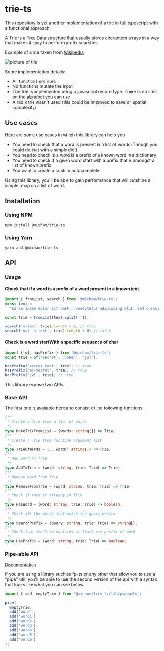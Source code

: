 # trie-ts

This repository is yet another implementation of a trie in full typescript with a functional approach.

A Trie is a Tree Data structure that usually stores characters arrays in a way that makes it easy to perform prefix searches.

Example of a trie taken from [Wikipedia](https://en.wikipedia.org/wiki/Trie)

![picture of trie](https://upload.wikimedia.org/wikipedia/commons/b/be/Trie_example.svg)

Some implementation details:

- All functions are pure
- No functions mutate the input
- The trie is implemented using a javascript record type. There is no limit on the alphabet you can use
- A radix trie wasn't used (this could be improved to save on spatial complexity)

## Use cases

Here are some use cases in which this library can help you

- You need to check that a word is present in a list of words (Though you could do that with a simple dict)
- You need to check is a word is a prefix of a known word in a dictionary
- You need to check if a given word start with a prefix that is amongst a list of known prefix
- You want to create a custom autocomplete

Using this library, you'll be able to gain performance that will outshine a simple .map on a list of word.

## Installation

### Using NPM

```shell
npm install @micham/trie-ts
```

### Using Yarn

```shell
yarn add @micham/trie-ts
```

## API

### Usage

#### Check that if a word is a prefix of a word present in a known text

```typescript
import { fromList, search } from '@micham/trie-ts';
const text =
  'Lorem ipsum dolor sit amet, consectetur adipiscing elit. Sed cursus semper leo id egestas. Curabitur sed mauris in diam pellentesque blandit vitae ut lacus. Praesent cursus enim sed commodo ornare. Phasellus justo ligula, accumsan sit amet ullamcorper id, pellentesque et elit. Etiam et ante metus. Maecenas porttitor sem ligula. Proin mattis ullamcorper augue. Vestibulum elementum lacus porta varius ultricies. Ut et mattis nisi, nec venenatis enim';

const trie = fromList(text.split(''));

search('ullam', trie).length > 0; // true
search('not in text', trie).length > 0; // false
```

#### Check is a word startWith a specific sequence of char

```typescript
import { of, hasPrefix } from '@micham/trie-ts';
const trie = of('secret', 'token', 'jwt');

hasPrefix('secret-text', trie); // true
hasPrefix('my-secret', trie); // true
hasPrefix('jwt', trie); // true
```

This library expose two APIs.

### Base API

The first one is available [here](https://mollardmichael.github.io/trie-ts/modules/index.html) and consist of the following functions

```typescript
/**
 * Create a Trie from a list of words
 */
type MakeTrieFromList = (words: string[]) => Trie;
/**
 * Create a Trie from function argument list
 */
type TrieOfWords = (...words: string[]) => Trie;
/**
 * Add word to Trie
 */
type AddToTrie = (word: string, trie: Trie) => Trie;
/**
 * Remove word from Trie
 */
type RemoveFromTrie = (word: string, trie: Trie) => Trie;
/**
 * Check if word is already in Trie
 */
type HasWord = (word: string, trie: Trie) => boolean;
/**
 * Check all the words that match the query prefix
 */
type SearchPrefix = (query: string, trie: Trie) => string[];
/**
 * Check that the Trie contains at least one prefix of word
 */
type HasPrefix = (word: string, trie: Trie) => boolean;
```

### Pipe-able API

[Documentation](https://mollardmichael.github.io/trie-ts/modules/lib_pipeable.html)

If you are using a library such as fp-ts or any other that allow you to use a "pipe" util, you'll be able to use the second version of the api with a syntax that looks like what you can see below

```typescript
import { add, emptyTrie } from '@micham/trie-ts/lib/pipeable';

pipe(
  emptyTrie,
  add('word'),
  add('word1'),
  add('word2'),
  add('word3'),
  add('word4'),
  add('word5'),
  add('word6')
);
```
